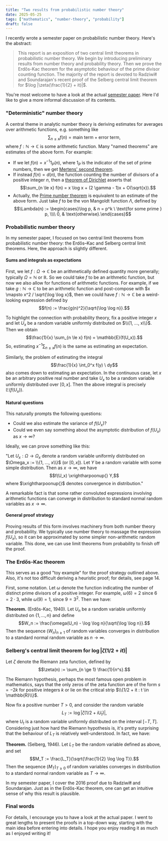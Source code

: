 ```yaml
---
title: "Two results from probabilistic number theory"
date: 2025-05-25
tags: ["mathematics", "number-theory", "probability"]
draft: false
---
```


I recently wrote a semester paper on probabilistic number theory. Here's the abstract:

> This report is an exposition of two central limit theorems in probabilistic number theory. We begin by introducing preliminary results from number theory and probability theory. Then we prove the Erdős-Kac theorem for the asymptotic behaviour of the prime divisor counting function. The majority of the report is devoted to Radziwiłł and Soundarajan's recent proof of the Selberg central limit theorem for $\log |\zeta(\frac{1}{2} + it)|$.

You're most welcome to have a look at the actual [semester paper](https://drive.google.com/file/d/1AVEBwfBkdbcflnOQLYACcBXemqSPWzXP/view?usp=sharing). Here I'd like to give a more informal discussion of its contents.

### "Deterministic" number theory
A central theme in analytic number theory is deriving estimates for averages over arithmetic functions, e.g. something like $$\sum_{n \le x} f(n) = \text{main term} + \text{error term},$$where $f: \mathbb{N} \to \mathbb{C}$ is some arithmetic function. Many "named theorems" are estimates of the above form. For example:

- If we let $f(n) = x^{-1} 1_P(n)$, where $1_P$ is the indicator of the set of prime numbers, then we get [Mertens' second theorem](https://terrytao.wordpress.com/2013/12/11/mertens-theorems/).
- If instead $f(n) = d(n)$, the function counting the number of divisors of a positive integer $n$, then a [theorem of Dirichlet](https://mathworld.wolfram.com/DirichletDivisorProblem.html) asserts that $$\sum_{n \le x} f(n) = x \log x + (2 \gamma - 1)x + O(\sqrt{x}).$$
- Actually, the [Prime number theorem](https://en.wikipedia.org/wiki/Prime_number_theorem#Proof_sketch) is equivalent to an estimate of the above form. Just take $f$ to be the von Mangoldt function $\Lambda$, defined by $$\Lambda(n) := \begin{cases}\log p, & n = p^k \ \text{for some prime } p, \\\\ 0, & \text{otherwise}.\end{cases}$$

### Probabilistic number theory
In my semester paper, I focused on two central limit theorems from probabilistic number theory: the Erdős–Kac and Selberg central limit theorems. Here, the approach is slightly different.

#### Sums and integrals as expectations
First, we let $f: \Omega \to \mathbb{C}$ be an arithmetically defined quantity more generally; typically $\Omega = \mathbb{N}$ or $\mathbb{R}$. So we could take $f$ to be an arithmetic function, but now we also allow for functions of arithmetic functions. For example, if we take $g: \mathbb{N} \to \mathbb{C}$ to be an arithmetic function and post-compose with $x \mapsto x^2 / \sqrt{\log \log x}$, then we could have $f: \mathbb{N} \to \mathbb{C}$ be a weird-looking expression defined by $$f(n) := \frac{g(n)^2}{\sqrt{\log \log n}}.$$ 

To highlight the connection with probability theory, fix a positive integer $x$ and let $U_x$ be a random variable uniformly distributed on $\\{1, ..., x\\}$. Then we obtain $$\frac{1}{x} \sum_{n \le x} f(n) = \mathbb{E}(f(U_x)).$$ So, estimating $x^{-1} \sum_{n \le x} f(n)$ is the same as estimating an expectation.

Similarly, the problem of estimating the integral $$\frac{1}{x} \int_0^x f(y) \ dy$$ also comes down to estimating an expectation. In the continuous case, let $x$ be an arbitrary positive real number and take $U_x$ to be a random variable uniformly distributed over $[0, x]$. Then the above integral is precisely $\mathbb{E}(f(U_x))$.

#### Natural questions
This naturally prompts the following questions:

- Could we also estimate the variance of $f(U_x)$?
- Could we even say something about the asymptotic distribution of $f(U_x)$ as $x \to \infty$?

Ideally, we can prove something like this:

"Let $U_x: \Omega \to \Omega_x$ denote a random variable uniformly distributed on $\Omega_x := \\{1, ..., x\\}$ (or $[0, x]$). Let $Y$ be a random variable with some simple distribution. Then as $x \to \infty$, we have $$f(U_x) \xrightharpoonup{} Y,$$ where $\xrightharpoonup{}$ denotes convergence in distribution."

A remarkable fact is that some rather convoluted expressions involving arithmetic functions can converge in distribution to standard normal random variables as $x \to \infty$.

#### General proof strategy
Proving results of this form involves machinery from both number theory and probability. We typically use number theory to massage the expression $f(U_x)$, so it can be approximated by some simpler non-arithmetic random variable. This done, we can use limit theorems from probability to finish off the proof.

### The Erdős-Kac theorem
This serves as a good "toy example" for the proof strategy outlined above. Also, it's not too difficult deriving a heuristic proof; for details, see page 14.

First, some notation. Let $\omega$ denote the function indicating the number of distinct prime divisors of a positive integer. For example, $\omega(6) = 2$ since $6 = 2 \cdot 3$, while $\omega(9) = 1$, since $9 = 3^2$. Then we have:

**Theorem.** (Erdős-Kac, 1940). Let $U_n$ be a random variable uniformly distributed on $\{1, ..., n\}$ and define $$W_n := \frac{\omega(U_n) - \log \log n}{\sqrt{\log \log n}}.$$ Then the sequence $(W_n)_{n \ge 1}$ of random variables converges in distribution to a standard normal random variable as $n \to \infty$.

### Selberg's central limit theorem for $\log |\zeta(1/2 + it)|$
Let $\zeta$ denote the Riemann zeta function, defined by $$\zeta(n) := \sum_{n \ge 1} \frac{1}{n^s}.$$

The Riemann hypothesis, perhaps the most famous open problem in mathematics, says that the only zeros of the zeta function are of the form $s = -2k$ for positive integers $k$ or lie on the critical strip $\\{1/2 + it : t \in \mathbb{R}\\}$.

Now fix a positive number $T > 0$, and consider the random variable $$L_T := \log |\zeta(1/2 + iU_t)|,$$ where $U_t$ is a random variable uniformly distributed on the interval $[-T, T]$. Considering just how hard the Riemann hypothesis is, it's pretty surprising that the behaviour of $L_T$ is relatively well-understood. In fact, we have:

**Theorem.** (Selberg, 1946). Let $L_T$ be the random variable defined as above, and set $$M_T := \frac{L_T}{\sqrt{\frac{1}{2} \log \log T}}.$$ Then the sequence $(M_T)_{T \ge 0}$ of random variables converges in distribution to a standard normal random variable as $T \to \infty$.

In my semester paper, I cover the 2016 proof due to Radziwiłł and Soundarajan. Just as in the Erdős-Kac theorem, one can get an intuitive sense of why this result is plausible.

### Final words
For details, I encourage you to have a look at the actual paper. I went to great lengths to present the proofs in a top-down way, starting with the main idea before entering into details. I hope you enjoy reading it as much as I enjoyed writing it!
